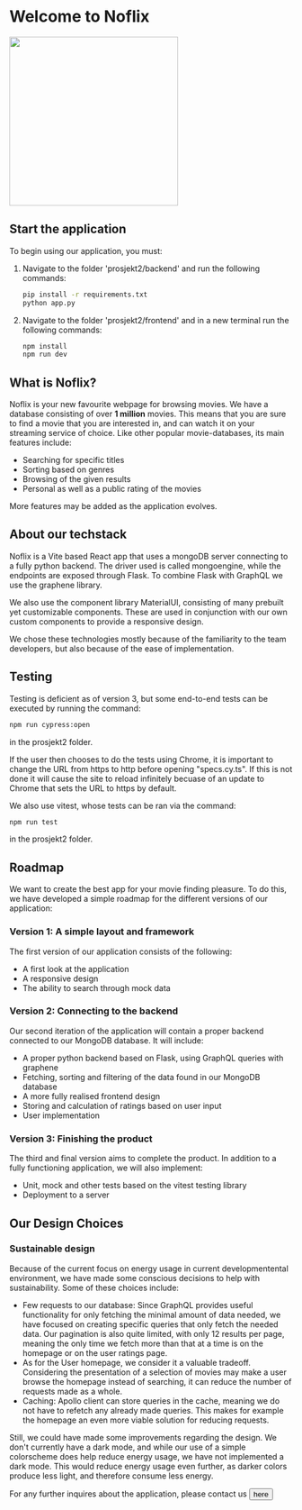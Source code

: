 # Welcome to Noflix

<img width="300" height="300" src="https://upload.wikimedia.org/wikipedia/commons/3/3f/Film_reel.svg"></img>

## Start the application

To begin using our application, you must:

1. Navigate to the folder 'prosjekt2/backend' and run the following commands:

   ```bash
   pip install -r requirements.txt
   python app.py
   ```

2. Navigate to the folder 'prosjekt2/frontend' and in a new terminal run the following commands:

   ```bash
   npm install
   npm run dev
   ```

## What is Noflix?

Noflix is your new favourite webpage for browsing movies. We have a database consisting of over **1 million** movies.
This means that you are sure to find a movie that you are interested in, and can watch it on your streaming service of choice. Like other popular movie-databases, its main features include:

- Searching for specific titles
- Sorting based on genres
- Browsing of the given results
- Personal as well as a public rating of the movies

More features may be added as the application evolves.

## About our techstack

Noflix is a Vite based React app that uses a mongoDB server connecting to a fully python backend. The driver used is called mongoengine, while the endpoints are exposed through Flask. To combine Flask with GraphQL we use the graphene library.

We also use the component library MaterialUI, consisting of many prebuilt yet customizable components. These are used in conjunction with our own custom components to provide a responsive design.

We chose these technologies mostly because of the familiarity to the team developers, but also because of the ease of implementation.

## Testing

Testing is deficient as of version 3, but some end-to-end tests can be executed by running the command:

```bash
npm run cypress:open
```

in the prosjekt2 folder.

If the user then chooses to do the tests using Chrome, it is important to change the URL from https to http before opening "specs.cy.ts". If this is not done it will cause the site to reload infinitely becuase of an update to Chrome that sets the URL to https by default.

We also use vitest, whose tests can be ran via the command:

```bash
npm run test
```

in the prosjekt2 folder.

## Roadmap

We want to create the best app for your movie finding pleasure. To do this, we have developed a simple roadmap for the different versions of our application:

### Version 1: A simple layout and framework

The first version of our application consists of the following:

- A first look at the application
- A responsive design
- The ability to search through mock data

### Version 2: Connecting to the backend

Our second iteration of the application will contain a proper backend connected to our MongoDB database. It will include:

- A proper python backend based on Flask, using GraphQL queries with graphene
- Fetching, sorting and filtering of the data found in our MongoDB database
- A more fully realised frontend design
- Storing and calculation of ratings based on user input
- User implementation

### Version 3: Finishing the product

The third and final version aims to complete the product. In addition to a fully functioning application, we will also implement:

- Unit, mock and other tests based on the vitest testing library
- Deployment to a server

## Our Design Choices

### Sustainable design

Because of the current focus on energy usage in current developmentental environment, we have made some conscious decisions to help with sustainability. Some of these choices include:

- Few requests to our database: Since GraphQL provides useful functionality for only fetching the minimal amount of data needed, we have focused on creating specific queries that only fetch the needed data. Our pagination is also quite limited, with only 12 results per page, meaning the only time we fetch more than that at a time is on the homepage or on the user ratings page.
- As for the User homepage, we consider it a valuable tradeoff. Considering the presentation of a selection of movies may make a user browse the homepage instead of searching, it can reduce the number of requests made as a whole.
- Caching: Apollo client can store queries in the cache, meaning we do not have to refetch any already made queries. This makes for example the homepage an even more viable solution for reducing requests.

Still, we could have made some improvements regarding the design. We don't currently have a dark mode, and while our use of a simple colorscheme does help reduce energy usage, we have not implemented a dark mode. This would reduce energy usage even further, as darker colors produce less light, and therefore consume less energy.

For any further inquires about the application, please contact us <button onclick="window.location.href='https://www.youtube.com/watch?v=dQw4w9WgXcQ&pp=ygULcmljayBhc3RsZXk%3D'">here</button>
